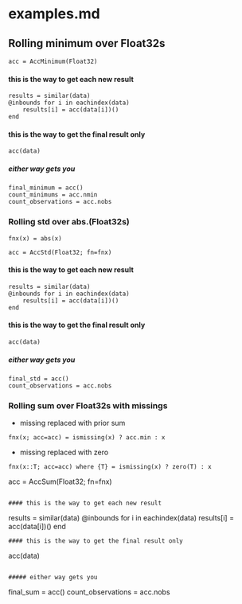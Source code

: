 # examples.md

## Rolling minimum over Float32s
```
acc = AccMinimum(Float32)
```
#### this is the way to get each new result
```
results = similar(data)
@inbounds for i in eachindex(data)
    results[i] = acc(data[i])()
end
```
#### this is the way to get the final result only
```
acc(data)
```

##### either way gets you
```
final_minimum = acc()
count_minimums = acc.nmin
count_observations = acc.nobs
```

### Rolling std over abs.(Float32s)
```
fnx(x) = abs(x)

acc = AccStd(Float32; fn=fnx)
```

#### this is the way to get each new result
```
results = similar(data)
@inbounds for i in eachindex(data)
    results[i] = acc(data[i])()
end
```
#### this is the way to get the final result only
```
acc(data)
```

##### either way gets you
```
final_std = acc()
count_observations = acc.nobs
```

### Rolling sum over Float32s with missings
- missing replaced with prior sum
```
fnx(x; acc=acc) = ismissing(x) ? acc.min : x
```
- missing replaced with zero
```
fnx(x::T; acc=acc) where {T} = ismissing(x) ? zero(T) : x
```

acc = AccSum(Float32; fn=fnx)
```

#### this is the way to get each new result
```
results = similar(data)
@inbounds for i in eachindex(data)
    results[i] = acc(data[i])()
end
```
#### this is the way to get the final result only
```
acc(data)
```

##### either way gets you
```
final_sum = acc()
count_observations = acc.nobs
```

